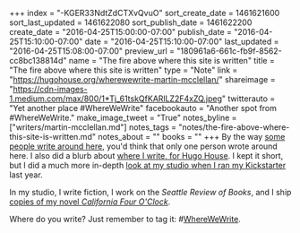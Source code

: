+++
index = "-KGER33NdtZdCTXvQvuO"
sort_create_date = 1461621600
sort_last_updated = 1461622080
sort_publish_date = 1461622200
create_date = "2016-04-25T15:00:00-07:00"
publish_date = "2016-04-25T15:10:00-07:00"
date = "2016-04-25T15:10:00-07:00"
last_updated = "2016-04-25T15:08:00-07:00"
preview_url = "180961a6-661c-fb9f-8562-cc8bc138814d"
name = "The fire above where this site is written"
title = "The fire above where this site is written"
type = "Note"
link = "https://hugohouse.org/wherewewrite-martin-mcclellan/"
shareimage = "https://cdn-images-1.medium.com/max/800/1*Tj_61tskQfKARlLZ2F4xZQ.jpeg"
twitterauto = "Yet another place #WhereWeWrite"
facebookauto = "Another spot from #WhereWeWrite."
make_image_tweet = "True"
notes_byline = ["writers/martin-mcclellan.md"]
notes_tags = "notes/the-fire-above-where-this-site-is-written.md"
notes_about = ""
books = ""
+++
By the way <a href="http://seattlereviewofbooks.com/notes/2016/04/25/the-hammock-where-this-site-is-written/" title="The Seattle Review of Books - The hammock where this site is written">some people write around here</a>, you'd think that only one person wrote around here. I also did a blurb about <a href="https://hugohouse.org/wherewewrite-martin-mcclellan/" title="None">where I write, for Hugo House</a>. I kept it short, but I did a much more in-depth <a href="mailto:https://medium.com/@hellbox/the-things-in-my-studio-b82c59d8a62d#.j5vg3rpzz">look at my studio when I ran my Kickstarter</a> last year. 

In my studio, I write fiction, I work on the _Seattle Review of Books_, and I ship <a href="http://californiafouroclock.com" title="California Four O&amp;rsquo;Clock by Martin McClellan">copies of my novel _California Four O'Clock_</a>. 

Where do you write? Just remember to tag it: #<a href="https://twitter.com/hashtag/WhereWeWrite?src=hash" title="#wherewewrite">WhereWeWrite</a>.